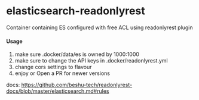 # elasticsearch-readonlyrest
Container containing ES configured with free ACL using readonlyrest plugin


#### Usage
1. make sure .docker/data/es is owned by 1000:1000
2. make sure to change the API keys in .docker/readonlyrest.yml
3. change cors settings to flavour
4. enjoy or Open a PR for newer versions

docs: https://github.com/beshu-tech/readonlyrest-docs/blob/master/elasticsearch.md#rules
